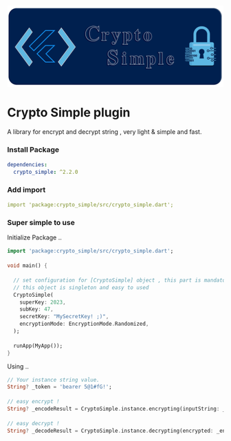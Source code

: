 ![Screenshot](https://github.com/esmaeil-ahmadipour/esmaeil-ahmadipour/blob/main/upload/packages/crypto_simple/banner.png?raw=true "Flutter Glass Banner")

# Crypto Simple plugin
A library for encrypt and decrypt string , very light & simple and fast.

### Install Package
```yaml
dependencies:
  crypto_simple: ^2.2.0
```

### Add import

```yaml
import 'package:crypto_simple/src/crypto_simple.dart';
```

### Super simple to use

Initialize Package ..

```dart
import 'package:crypto_simple/src/crypto_simple.dart';

void main() {

  // set configuration for [CryptoSimple] object , this part is mandatory
  // this object is singleton and easy to used 
  CryptoSimple(
    superKey: 2023,
    subKey: 47,
    secretKey: "MySecretKey! ;)",
    encryptionMode: EncryptionMode.Randomized,
  );

  runApp(MyApp());
}
```

Using ..

```dart
// Your instance string value.
String? _token = 'bearer 5@1#fG!';

// easy encrypt !
String? _encodeResult = CryptoSimple.instance.encrypting(inputString: _token!);

// easy decrypt !
String? _decodeResult = CryptoSimple.instance.decrypting(encrypted: _encodeResult!);

```


